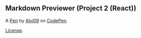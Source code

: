 Markdown Previewer (Project 2 (React))
--------------------------------------


A [Pen](https://codepen.io/alvi09/pen/ExXaeqJ) by [Alvi09](https://codepen.io/alvi09) on [CodePen](https://codepen.io).

[License](https://codepen.io/alvi09/pen/ExXaeqJ/license).